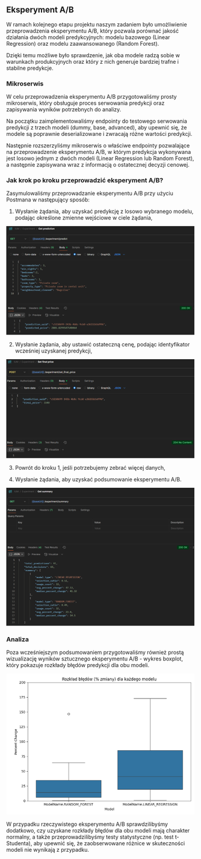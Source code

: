 ## Eksperyment A/B

W ramach kolejnego etapu projektu naszym zadaniem było umożliwienie przeprowadzenia eksperymentu A/B,
który pozwala porównać jakość działania dwóch modeli predykcyjnych:
modelu bazowego (Linear Regression) oraz modelu zaawansowanego (Random Forest).

Dzięki temu możliwe było sprawdzenie, jak oba modele radzą sobie w warunkach produkcyjnych
oraz który z nich generuje bardziej trafne i stabilne predykcje.

### Mikroserwis

W celu przeprowadzenia eksperymentu A/B przygotowaliśmy prosty mikroserwis,
który obsługuje proces serwowania predykcji oraz zapisywania wyników potrzebnych do analizy.

Na początku zaimplementowaliśmy endpointy do testowego serwowania predykcji
z trzech modeli (dummy, base, advanced), aby upewnić się,
że modele są poprawnie deserializowane i zwracają różne wartości predykcji.

Następnie rozszerzyliśmy mikroserwis o właściwe endpointy pozwalające
na przeprowadzenie eksperymentu A/B, w którym predykcja wykonywana jest losowo
jednym z dwóch modeli (Linear Regression lub Random Forest),
a następnie zapisywana wraz z informacją o ostatecznej decyzji cenowej.

### Jak krok po kroku przeprowadzić eksperyment A/B?

Zasymulowaliśmy przeprowadzanie eksperymentu A/B przy użyciu Postmana w następujący sposób:

1. Wysłanie żądania, aby uzyskać predykcję z losowo wybranego modelu, podając określone zmienne wejściowe w ciele żądania,

<img src="./figures/ab/GET_prediction.png" alt="get_prediction" width="500"/>

2. Wysłanie żądania, aby ustawić ostateczną cenę, podając identyfikator wcześniej uzyskanej predykcji,

<img src="./figures/ab/POST_set_price.png" alt="set_price" width="500"/>

3. Powrót do kroku 1, jeśli potrzebujemy zebrać więcej danych,

4. Wysłanie żądania, aby uzyskać podsumowanie eksperymentu A/B.

<img src="./figures/ab/GET_summary.png" alt="get_summary" width="500"/>

### Analiza

Poza wcześniejszym podsumowaniem przygotowaliśmy również prostą wizualizację
wyników sztucznego eksperymentu A/B - wykres boxplot,
który pokazuje rozkłady błędów predykcji dla obu modeli.

<img src="./figures/ab/ab_boxplot.png" alt="ab_boxplot" width="500"/>

W przypadku rzeczywistego eksperymentu A/B sprawdzilibyśmy dodatkowo,
czy uzyskane rozkłady błędów dla obu modeli mają charakter normalny,
a także przeprowadzilibyśmy testy statystyczne (np. test t-Studenta),
aby upewnić się, że zaobserwowane różnice w skuteczności modeli nie wynikają z przypadku.
